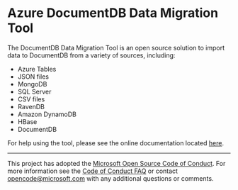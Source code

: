 # Azure DocumentDB Data Migration Tool
The DocumentDB Data Migration Tool is an open source solution to import data to DocumentDB from a variety of sources, including:
* Azure Tables
* JSON files
* MongoDB
* SQL Server
* CSV files
* RavenDB
* Amazon DynamoDB
* HBase
* DocumentDB

For help using the tool, please see the online documentation located [here](http://azure.microsoft.com/en-us/documentation/articles/documentdb-import-data/).

---

This project has adopted the [Microsoft Open Source Code of Conduct](https://opensource.microsoft.com/codeofconduct/). For more information see the [Code of Conduct FAQ](https://opensource.microsoft.com/codeofconduct/faq/) or contact [opencode@microsoft.com](mailto:opencode@microsoft.com) with any additional questions or comments.